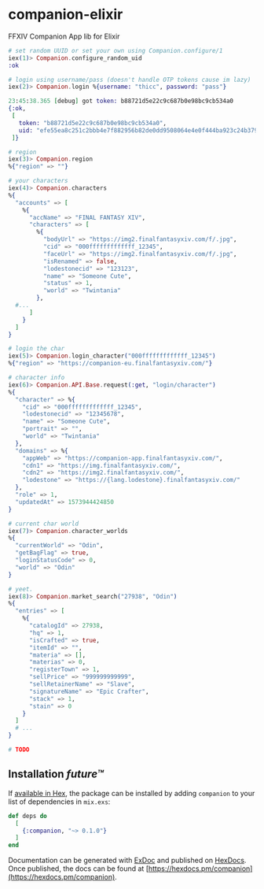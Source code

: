 # companion-elixir

FFXIV Companion App lib for Elixir

```elixir
# set random UUID or set your own using Companion.configure/1
iex(1)> Companion.configure_random_uid
:ok

# login using username/pass (doesn't handle OTP tokens cause im lazy)
iex(2)> Companion.login %{username: "thicc", password: "pass"}

23:45:38.365 [debug] got token: b88721d5e22c9c687b0e98bc9cb534a0
{:ok,
 [
   token: "b88721d5e22c9c687b0e98bc9cb534a0",
   uid: "efe55ea8c251c2bbb4e7f882956b82de0dd9508064e4e0f444ba923c24b3793265c24cc19d0c7cbf81051cba3bc1acb121fc80dba3112149363eb7df2f667df1cf8e7e4eab6afa47c0c9f890a1aed981fcdd3ab5462e188fe511a25cd793b605a9fcc308170d7bcaf486c696d57d413d021be2180fc99eb9f20f2f0e9400e335"
 ]}

# region
iex(3)> Companion.region
%{"region" => ""}

# your characters
iex(4)> Companion.characters
%{
  "accounts" => [
    %{
      "accName" => "FINAL FANTASY XIV",
      "characters" => [
        %{
          "bodyUrl" => "https://img2.finalfantasyxiv.com/f/.jpg",
          "cid" => "000fffffffffffff_12345",
          "faceUrl" => "https://img2.finalfantasyxiv.com/f/.jpg",
          "isRenamed" => false,
          "lodestonecid" => "123123",
          "name" => "Someone Cute",
          "status" => 1,
          "world" => "Twintania"
        },
  #...
      ]
    }
  ]
}

# login the char
iex(5)> Companion.login_character("000fffffffffffff_12345")
%{"region" => "https://companion-eu.finalfantasyxiv.com/"}

# character info
iex(6)> Companion.API.Base.request(:get, "login/character")
%{
  "character" => %{
    "cid" => "000fffffffffffff_12345",
    "lodestonecid" => "12345678",
    "name" => "Someone Cute",
    "portrait" => "",
    "world" => "Twintania"
  },
  "domains" => %{
    "appWeb" => "https://companion-app.finalfantasyxiv.com/",
    "cdn1" => "https://img.finalfantasyxiv.com/",
    "cdn2" => "https://img2.finalfantasyxiv.com/",
    "lodestone" => "https://{lang.lodestone}.finalfantasyxiv.com/"
  },
  "role" => 1,
  "updatedAt" => 1573944424850
}

# current char world
iex(7)> Companion.character_worlds
%{
  "currentWorld" => "Odin",
  "getBagFlag" => true,
  "loginStatusCode" => 0,
  "world" => "Odin"
}

# yeet.
iex(8)> Companion.market_search("27938", "Odin")
%{
  "entries" => [
    %{
      "catalogId" => 27938,
      "hq" => 1,
      "isCrafted" => true,
      "itemId" => "",
      "materia" => [],
      "materias" => 0,
      "registerTown" => 1,
      "sellPrice" => "999999999999",
      "sellRetainerName" => "Slave",
      "signatureName" => "Epic Crafter",
      "stack" => 1,
      "stain" => 0
    }
  ]
  # ...
}

# TODO
```

## Installation *future™*

If [available in Hex](https://hex.pm/docs/publish), the package can be installed
by adding `companion` to your list of dependencies in `mix.exs`:

```elixir
def deps do
  [
    {:companion, "~> 0.1.0"}
  ]
end
```

Documentation can be generated with [ExDoc](https://github.com/elixir-lang/ex_doc)
and published on [HexDocs](https://hexdocs.pm). Once published, the docs can
be found at [https://hexdocs.pm/companion](https://hexdocs.pm/companion).

